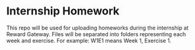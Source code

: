 # Internship Homework
This repo will be used for uploading homeworks during the internship at Reward Gateway.
Files will be separated into folders representing each week and exercise. For example: W1E1 means Week 1, Exercise 1.
